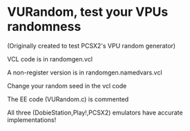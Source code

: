 # VURandom, test your VPUs randomness

(Originally created to test PCSX2's VPU random generator)

VCL code is in randomgen.vcl

A non-register version is in randomgen.namedvars.vcl

Change your random seed in the vcl code

The EE code (VURandom.c) is commented

All three (DobieStation,Play!,PCSX2) emulators have accurate implementations!


